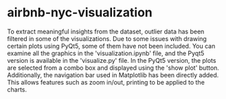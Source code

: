 # airbnb-nyc-visualization
To extract meaningful insights from the dataset, outlier data has been filtered in some of the visualizations. Due to some issues with drawing certain plots using PyQt5, some of them have not been included. You can examine all the graphics in the 'visualization.ipynb' file, and the Pyqt5 version is available in the 'visualize.py' file.
In the PyQt5 version, the plots are selected from a combo box and displayed using the 'show plot' button. Additionally, the navigation bar used in Matplotlib has been directly added. This allows features such as zoom in/out, printing to be applied to the charts.
